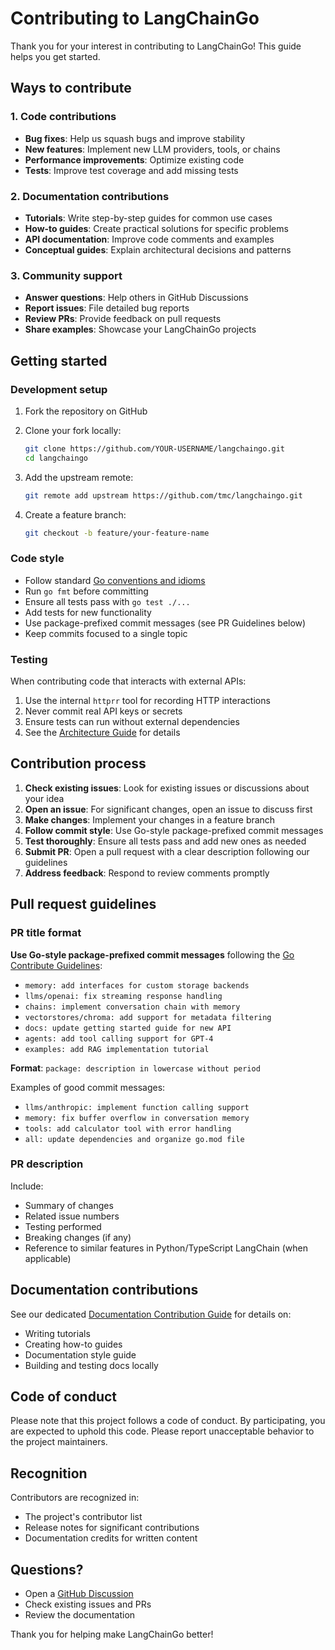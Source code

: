 # Contributing to LangChainGo

Thank you for your interest in contributing to LangChainGo! This guide helps you get started.

## Ways to contribute

### 1. Code contributions

- **Bug fixes**: Help us squash bugs and improve stability
- **New features**: Implement new LLM providers, tools, or chains
- **Performance improvements**: Optimize existing code
- **Tests**: Improve test coverage and add missing tests

### 2. Documentation contributions

- **Tutorials**: Write step-by-step guides for common use cases
- **How-to guides**: Create practical solutions for specific problems
- **API documentation**: Improve code comments and examples
- **Conceptual guides**: Explain architectural decisions and patterns

### 3. Community support

- **Answer questions**: Help others in GitHub Discussions
- **Report issues**: File detailed bug reports
- **Review PRs**: Provide feedback on pull requests
- **Share examples**: Showcase your LangChainGo projects

## Getting started

### Development setup

1. Fork the repository on GitHub
2. Clone your fork locally:
   ```bash
   git clone https://github.com/YOUR-USERNAME/langchaingo.git
   cd langchaingo
   ```

3. Add the upstream remote:
   ```bash
   git remote add upstream https://github.com/tmc/langchaingo.git
   ```

4. Create a feature branch:
   ```bash
   git checkout -b feature/your-feature-name
   ```

### Code style

- Follow standard [Go conventions and idioms](https://go.dev/doc/effective_go)
- Run `go fmt` before committing
- Ensure all tests pass with `go test ./...`
- Add tests for new functionality
- Use package-prefixed commit messages (see PR Guidelines below)
- Keep commits focused to a single topic

### Testing

When contributing code that interacts with external APIs:

1. Use the internal `httprr` tool for recording HTTP interactions
2. Never commit real API keys or secrets
3. Ensure tests can run without external dependencies
4. See the [Architecture Guide](/docs/concepts/architecture#http-testing-with-httprr) for details

## Contribution process

1. **Check existing issues**: Look for existing issues or discussions about your idea
2. **Open an issue**: For significant changes, open an issue to discuss first
3. **Make changes**: Implement your changes in a feature branch
4. **Follow commit style**: Use Go-style package-prefixed commit messages
5. **Test thoroughly**: Ensure all tests pass and add new ones as needed
6. **Submit PR**: Open a pull request with a clear description following our guidelines
7. **Address feedback**: Respond to review comments promptly

## Pull request guidelines

### PR title format

**Use Go-style package-prefixed commit messages** following the [Go Contribute Guidelines](https://go.dev/doc/contribute#commit_messages):

- `memory: add interfaces for custom storage backends`
- `llms/openai: fix streaming response handling`
- `chains: implement conversation chain with memory`
- `vectorstores/chroma: add support for metadata filtering`
- `docs: update getting started guide for new API`
- `agents: add tool calling support for GPT-4`
- `examples: add RAG implementation tutorial`

**Format**: `package: description in lowercase without period`

Examples of good commit messages:
- `llms/anthropic: implement function calling support`
- `memory: fix buffer overflow in conversation memory`
- `tools: add calculator tool with error handling`
- `all: update dependencies and organize go.mod file`

### PR description
Include:
- Summary of changes
- Related issue numbers  
- Testing performed
- Breaking changes (if any)
- Reference to similar features in Python/TypeScript LangChain (when applicable)

## Documentation contributions

See our dedicated [Documentation Contribution Guide](./documentation) for details on:
- Writing tutorials
- Creating how-to guides
- Documentation style guide
- Building and testing docs locally

## Code of conduct

Please note that this project follows a code of conduct. By participating, you are expected to uphold this code. Please report unacceptable behavior to the project maintainers.

## Recognition

Contributors are recognized in:
- The project's contributor list
- Release notes for significant contributions
- Documentation credits for written content

## Questions?

- Open a [GitHub Discussion](https://github.com/tmc/langchaingo/discussions)
- Check existing issues and PRs
- Review the documentation

Thank you for helping make LangChainGo better!